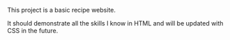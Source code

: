 This project is a basic recipe website. 

It should demonstrate all the skills I know in HTML and will be updated with CSS in the future.
